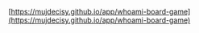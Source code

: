 [https://mujdecisy.github.io/app/whoami-board-game](https://mujdecisy.github.io/app/whoami-board-game)

